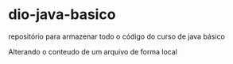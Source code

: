 # dio-java-basico
repositório para armazenar todo o código do curso de java básico

Alterando o conteudo de um arquivo de forma local